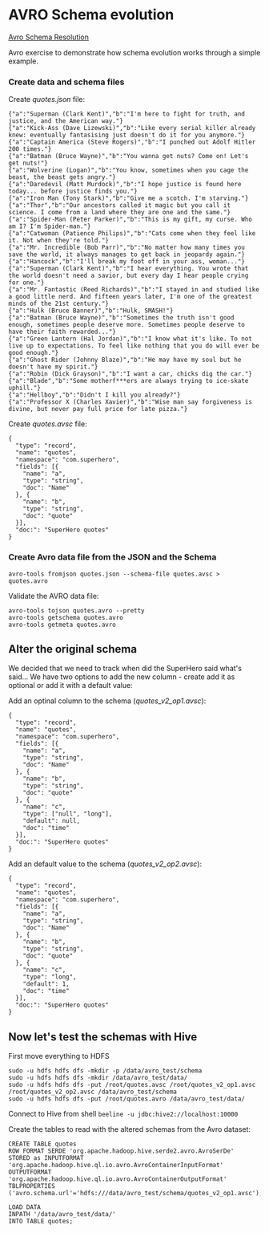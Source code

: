 # AVRO Schema evolution
[Avro Schema Resolution](https://avro.apache.org/docs/1.7.7/spec.html#Schema+Resolution)

Avro exercise to demonstrate how schema evolution works through a simple example. 

### Create data and schema files

Create *quotes.json* file:
```
{"a":"Superman (Clark Kent)","b":"I'm here to fight for truth, and justice, and the American way."}
{"a":"Kick-Ass (Dave Lizewski)","b":"Like every serial killer already knew: eventually fantasising just doesn't do it for you anymore."}
{"a":"Captain America (Steve Rogers)","b":"I punched out Adolf Hitler 200 times."}
{"a":"Batman (Bruce Wayne)","b":"You wanna get nuts? Come on! Let's get nuts!"}
{"a":"Wolverine (Logan)","b":"You know, sometimes when you cage the beast, the beast gets angry."}
{"a":"Daredevil (Matt Murdock)","b":"I hope justice is found here today... before justice finds you."}
{"a":"Iron Man (Tony Stark)","b":"Give me a scotch. I'm starving."}
{"a":"Thor","b":"Our ancestors called it magic but you call it science. I come from a land where they are one and the same."}
{"a":"Spider-Man (Peter Parker)","b":"This is my gift, my curse. Who am I? I'm Spider-man."}
{"a":"Catwoman (Patience Philips)","b":"Cats come when they feel like it. Not when they're told."}
{"a":"Mr. Incredible (Bob Parr)","b":"No matter how many times you save the world, it always manages to get back in jeopardy again."}
{"a":"Hancock","b":"I'll break my foot off in your ass, woman..."}
{"a":"Superman (Clark Kent)","b":"I hear everything. You wrote that the world doesn't need a savior, but every day I hear people crying for one."}
{"a":"Mr. Fantastic (Reed Richards)","b":"I stayed in and studied like a good little nerd. And fifteen years later, I'm one of the greatest minds of the 21st century."}
{"a":"Hulk (Bruce Banner)","b":"Hulk, SMASH!"}
{"a":"Batman (Bruce Wayne)","b":"Sometimes the truth isn't good enough, sometimes people deserve more. Sometimes people deserve to have their faith rewarded..."}
{"a":"Green Lantern (Hal Jordan)","b":"I know what it's like. To not live up to expectations. To feel like nothing that you do will ever be good enough."}
{"a":"Ghost Rider (Johnny Blaze)","b":"He may have my soul but he doesn't have my spirit."}
{"a":"Robin (Dick Grayson)","b":"I want a car, chicks dig the car."}
{"a":"Blade","b":"Some motherf***ers are always trying to ice-skate uphill."}
{"a":"Hellboy","b":"Didn't I kill you already?"}
{"a":"Professor X (Charles Xavier)","b":"Wise man say forgiveness is divine, but never pay full price for late pizza."}
```

Create *quotes.avsc* file:
```
{
  "type": "record",
  "name": "quotes",
  "namespace": "com.superhero",
  "fields": [{
    "name": "a",
    "type": "string",
    "doc": "Name"
  }, {
    "name": "b",
    "type": "string",
    "doc": "quote"
  }],
  "doc:": "SuperHero quotes"
}
```

### Create Avro data file from the JSON and the Schema
`avro-tools fromjson quotes.json --schema-file quotes.avsc > quotes.avro`

Validate the AVRO data file:
```
avro-tools tojson quotes.avro --pretty
avro-tools getschema quotes.avro
avro-tools getmeta quotes.avro
```

## Alter the original schema
We decided that we need to track when did the SuperHero said what's said...
We have two options to add the new column - create add it as optional or add it with a default value:

Add an optinal column to the schema (*quotes_v2_op1.avsc*):
```
{
  "type": "record",
  "name": "quotes",
  "namespace": "com.superhero",
  "fields": [{
    "name": "a",
    "type": "string",
    "doc": "Name"
  }, {
    "name": "b",
    "type": "string",
    "doc": "quote"
  }, {
    "name": "c",
    "type": ["null", "long"],
    "default": null,
    "doc": "time"
  }],
  "doc:": "SuperHero quotes"
}
```

Add an default value to the schema (*quotes_v2_op2.avsc*):
```
{
  "type": "record",
  "name": "quotes",
  "namespace": "com.superhero",
  "fields": [{
    "name": "a",
    "type": "string",
    "doc": "Name"
  }, {
    "name": "b",
    "type": "string",
    "doc": "quote"
  }, {
    "name": "c",
    "type": "long",
    "default": 1,
    "doc": "time"
  }],
  "doc:": "SuperHero quotes"
}
```

## Now let's test the schemas with Hive

First move everything to HDFS
```
sudo -u hdfs hdfs dfs -mkdir -p /data/avro_test/schema
sudo -u hdfs hdfs dfs -mkdir /data/avro_test/data/
sudo -u hdfs hdfs dfs -put /root/quotes.avsc /root/quotes_v2_op1.avsc /root/quotes_v2_op2.avsc /data/avro_test/schema
sudo -u hdfs hdfs dfs -put /root/quotes.avro /data/avro_test/data/
```

Connect to Hive from shell
`beeline -u jdbc:hive2://localhost:10000`

Create the tables to read with the altered schemas from the Avro dataset:
```
CREATE TABLE quotes
ROW FORMAT SERDE 'org.apache.hadoop.hive.serde2.avro.AvroSerDe'
STORED as INPUTFORMAT 'org.apache.hadoop.hive.ql.io.avro.AvroContainerInputFormat'
OUTPUTFORMAT 'org.apache.hadoop.hive.ql.io.avro.AvroContainerOutputFormat'
TBLPROPERTIES ('avro.schema.url'='hdfs:///data/avro_test/schema/quotes_v2_op1.avsc');

LOAD DATA
INPATH '/data/avro_test/data/'
INTO TABLE quotes;
```



